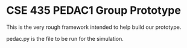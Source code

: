# CSE 435 PEDAC1 Group Prototype

This is the very rough framework intended to help build our prototype.

pedac.py is the file to be run for the simulation.
